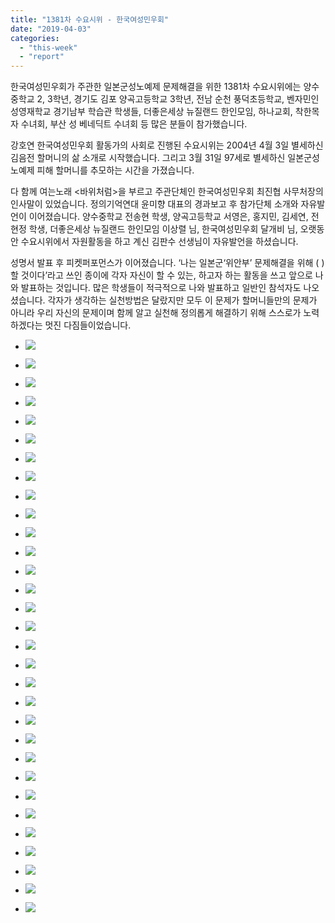 ```yaml
---
title: "1381차 수요시위 - 한국여성민우회"
date: "2019-04-03"
categories: 
  - "this-week"
  - "report"
---
```


한국여성민우회가 주관한 일본군성노예제 문제해결을 위한 1381차 수요시위에는 양수중학교 2, 3학년, 경기도 김포 양곡고등학교 3학년, 전남 순천 풍덕초등학교, 벤자민인성영재학교 경기남부 학습관 학생들, 더좋은세상 뉴질랜드 한인모임, 하나교회, 착한목자 수녀회, 부산 성 베네딕트 수녀회 등 많은 분들이 참가했습니다.

강호연 한국여성민우회 활동가의 사회로 진행된 수요시위는 2004년 4월 3일 별세하신 김음전 할머니의 삶 소개로 시작했습니다. 그리고 3월 31일 97세로 별세하신 일본군성노예제 피해 할머니를 추모하는 시간을 가졌습니다.

다 함께 여는노래 <바위처럼>을 부르고 주관단체인 한국여성민우회 최진협 사무처장의 인사말이 있었습니다. 정의기억연대 윤미향 대표의 경과보고 후 참가단체 소개와 자유발언이 이어졌습니다. 양수중학교 전송현 학생, 양곡고등학교 서영은, 홍지민, 김세연, 전현정 학생, 더좋은세상 뉴질랜드 한인모임 이상렬 님, 한국여성민우회 달개비 님, 오랫동안 수요시위에서 자원활동을 하고 계신 김판수 선생님이 자유발언을 하셨습니다.

성명서 발표 후 피켓퍼포먼스가 이어졌습니다. ‘나는 일본군‘위안부’ 문제해결을 위해 ( ) 할 것이다’라고 쓰인 종이에 각자 자신이 할 수 있는, 하고자 하는 활동을 쓰고 앞으로 나와 발표하는 것입니다. 많은 학생들이 적극적으로 나와 발표하고 일반인 참석자도 나오셨습니다. 각자가 생각하는 실천방법은 달랐지만 모두 이 문제가 할머니들만의 문제가 아니라 우리 자신의 문제이며 함께 알고 실천해 정의롭게 해결하기 위해 스스로가 노력하겠다는 멋진 다짐들이었습니다.

- ![](http://womenandwar.net/kr/wp-content/uploads/2019/04/IMGP5952-1024x680.jpg)
    
- ![](http://womenandwar.net/kr/wp-content/uploads/2019/04/IMGP5956-1024x680.jpg)
    
- ![](http://womenandwar.net/kr/wp-content/uploads/2019/04/IMGP5960-1024x680.jpg)
    
- ![](http://womenandwar.net/kr/wp-content/uploads/2019/04/IMGP5992-1024x680.jpg)
    
- ![](http://womenandwar.net/kr/wp-content/uploads/2019/04/IMGP6008-1024x680.jpg)
    
- ![](http://womenandwar.net/kr/wp-content/uploads/2019/04/IMGP6009-1024x680.jpg)
    
- ![](http://womenandwar.net/kr/wp-content/uploads/2019/04/IMGP6017-1024x680.jpg)
    
- ![](http://womenandwar.net/kr/wp-content/uploads/2019/04/IMGP6021-1024x680.jpg)
    
- ![](http://womenandwar.net/kr/wp-content/uploads/2019/04/IMGP6024-1024x680.jpg)
    
- ![](http://womenandwar.net/kr/wp-content/uploads/2019/04/IMGP6027-1024x680.jpg)
    
- ![](http://womenandwar.net/kr/wp-content/uploads/2019/04/IMGP6033-1024x680.jpg)
    
- ![](http://womenandwar.net/kr/wp-content/uploads/2019/04/IMGP6038-1024x680.jpg)
    
- ![](http://womenandwar.net/kr/wp-content/uploads/2019/04/IMGP6047-1024x680.jpg)
    
- ![](http://womenandwar.net/kr/wp-content/uploads/2019/04/IMGP6048-1024x680.jpg)
    
- ![](http://womenandwar.net/kr/wp-content/uploads/2019/04/IMGP6049-1024x680.jpg)
    
- ![](http://womenandwar.net/kr/wp-content/uploads/2019/04/IMGP6050-1024x680.jpg)
    
- ![](http://womenandwar.net/kr/wp-content/uploads/2019/04/IMGP6051-1024x680.jpg)
    
- ![](http://womenandwar.net/kr/wp-content/uploads/2019/04/IMGP6052-1024x680.jpg)
    
- ![](http://womenandwar.net/kr/wp-content/uploads/2019/04/IMGP6053-1024x680.jpg)
    
- ![](http://womenandwar.net/kr/wp-content/uploads/2019/04/IMGP6054-1024x680.jpg)
    
- ![](http://womenandwar.net/kr/wp-content/uploads/2019/04/IMGP6055-1024x680.jpg)
    
- ![](http://womenandwar.net/kr/wp-content/uploads/2019/04/IMGP6056-1024x680.jpg)
    
- ![](http://womenandwar.net/kr/wp-content/uploads/2019/04/IMGP6057-1024x680.jpg)
    
- ![](http://womenandwar.net/kr/wp-content/uploads/2019/04/IMGP6058-1024x680.jpg)
    
- ![](http://womenandwar.net/kr/wp-content/uploads/2019/04/IMGP6059-1024x680.jpg)
    
- ![](http://womenandwar.net/kr/wp-content/uploads/2019/04/IMGP6060-1024x680.jpg)
    
- ![](http://womenandwar.net/kr/wp-content/uploads/2019/04/IMGP6061-1024x680.jpg)
    
- ![](http://womenandwar.net/kr/wp-content/uploads/2019/04/IMGP6062-1024x680.jpg)
    
- ![](http://womenandwar.net/kr/wp-content/uploads/2019/04/IMGP6063-1024x680.jpg)
    
- ![](http://womenandwar.net/kr/wp-content/uploads/2019/04/IMGP6064-1024x680.jpg)
    
- ![](http://womenandwar.net/kr/wp-content/uploads/2019/04/IMGP6065-1024x680.jpg)
